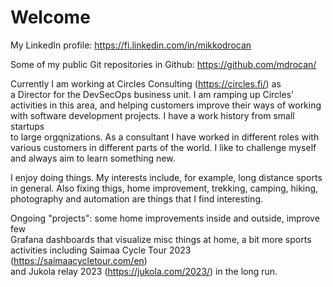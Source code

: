 # Welcome

My LinkedIn profile: <https://fi.linkedin.com/in/mikkodrocan>

Some of my public Git repositories in Github: <https://github.com/mdrocan/>

Currently I am working at Circles Consulting (<https://circles.fi/>) as \
a Director for the DevSecOps business unit. I am ramping up Circles' \
activities in this area, and helping customers improve their ways of working \
with software development projects. I have a work history from small startups \
to large orgqnizations. As a consultant I have worked in different roles with \
various customers in different parts of the world. I like to challenge myself \
and always aim to learn something new.

I enjoy doing things. My interests include, for example, long distance sports \
in general. Also fixing thigs, home improvement, trekking, camping, hiking, \
photography and automation are things that I find interesting.

Ongoing "projects": some home improvements inside and outside, improve few \
Grafana dashboards that visualize misc things at home, a bit more sports \
activities including Saimaa Cycle Tour 2023 (<https://saimaacycletour.com/en>) \
and Jukola relay 2023 (<https://jukola.com/2023/>) in the long run.
